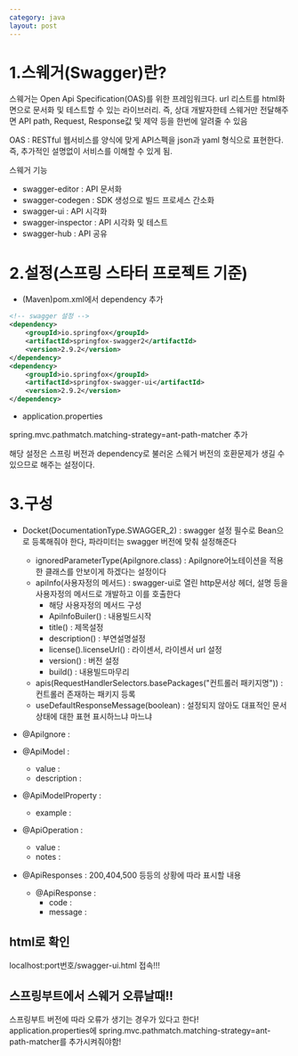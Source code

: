 ```yaml
---
category: java
layout: post
---
```



# 1.스웨거(Swagger)란?
스웨거는 Open Api Specification(OAS)를 위한 프레임워크다. url 리스트를 html화면으로 문서화 및 테스트할 수 있는 라이브러리. 즉, 상대 개발자한테 스웨거만 전달해주면 API path, Request, Response값 및 제약 등을 한번에 알려줄 수 있음

OAS : RESTful 웹서비스를 양식에 맞게 API스펙을 json과 yaml 형식으로 표현한다. 즉, 추가적인 설명없이 서비스를 이해할 수 있게 됨.


스웨거 기능
- swagger-editor : API 문서화
- swagger-codegen : SDK 생성으로 빌드 프로세스 간소화
- swagger-ui : API 시각화
- swagger-inspector : API 시각화 및 테스트
- swagger-hub : API 공유





# 2.설정(스프링 스타터 프로젝트 기준)

- (Maven)pom.xml에서 dependency 추가

```xml
<!-- swagger 설정 -->
<dependency>
    <groupId>io.springfox</groupId>
    <artifactId>springfox-swagger2</artifactId>
    <version>2.9.2</version>
</dependency>
<dependency>
    <groupId>io.springfox</groupId>
    <artifactId>springfox-swagger-ui</artifactId>
    <version>2.9.2</version>
</dependency>	
```

- application.properties

spring.mvc.pathmatch.matching-strategy=ant-path-matcher 추가       

해당 설정은 스프링 버전과 dependency로 불러온 스웨거 버전의 호환문제가 생길 수 있으므로 해주는 설정이다.        




# 3.구성
- Docket(DocumentationType.SWAGGER_2) : swagger 설정 필수로 Bean으로 등록해줘야 한다, 파라미터는 swagger 버전에 맞춰 설정해준다
    - ignoredParameterType(ApiIgnore.class) : ApiIgnore어노테이션을 적용한 클래스를 안보이게 하겠다는 설정이다
    - apiInfo(사용자정의 메서드) : swagger-ui로 열린 http문서상 헤더, 설명 등을 사용자정의 메서드로 개발하고 이를 호출한다
        - 해당 사용자정의 메서드 구성
        - ApiInfoBuiler() : 내용빌드시작
        - title() : 제목설정
        - description() : 부연설명설정
        - license().licenseUrl() : 라이센서, 라이센서 url 설정
        - version() : 버전 설정
        - build() : 내용빌드마무리
    - apis(RequestHandlerSelectors.basePackages("컨트롤러 패키지명")) : 컨트롤러 존재하는 패키지 등록
    - useDefaultResponseMessage(boolean) : 설정되지 않아도 대표적인 문서상태에 대한 표현 표시하느냐 마느냐

- @ApiIgnore : 
- @ApiModel : 
    - value : 
    - description : 
- @ApiModelProperty : 
    - example : 
- @ApiOperation :
    - value : 
    - notes : 
- @ApiResponses : 200,404,500 등등의 상황에 따라 표시할 내용
    - @ApiResponse : 
        - code :
        - message : 




## html로 확인
localhost:port번호/swagger-ui.html 접속!!!

## 스프링부트에서 스웨거 오류날때!!
스프링부트 버전에 따라 오류가 생기는 경우가 있다고 한다!            
application.properties에 spring.mvc.pathmatch.matching-strategy=ant-path-matcher를 추가시켜줘야함!